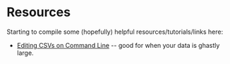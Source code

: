 # Resources

Starting to compile some (hopefully) helpful resources/tutorials/links here:

* [Editing CSVs on Command Line](http://bconnelly.net/working-with-csvs-on-the-command-line/) -- good for when your data is ghastly large. 